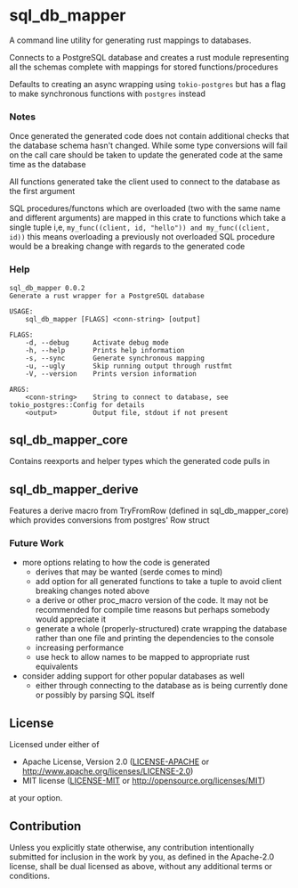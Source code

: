# sql_db_mapper
A command line utility for generating rust mappings to databases.

Connects to a PostgreSQL database and creates a rust module representing all the schemas complete with mappings for stored functions/procedures

Defaults to creating an async wrapping using `tokio-postgres` but has a flag to make synchronous functions with `postgres` instead

### Notes
Once generated the generated code does not contain additional checks that the database schema hasn't changed. While some type conversions will fail on the call care should be taken to update the generated code at the same time as the database

All functions generated take the client used to connect to the database as the first argument

SQL procedures/functons which are overloaded (two with the same name and different arguments) are mapped in this crate to functions which take a single tuple i,e, `my_func((client, id, "hello")) and my_func((client, id))` this means overloading a previously not overloaded SQL procedure would be a breaking change with regards to the generated code

### Help
```
sql_db_mapper 0.0.2
Generate a rust wrapper for a PostgreSQL database

USAGE:
    sql_db_mapper [FLAGS] <conn-string> [output]

FLAGS:
    -d, --debug      Activate debug mode
    -h, --help       Prints help information
    -s, --sync       Generate synchronous mapping
    -u, --ugly       Skip running output through rustfmt
    -V, --version    Prints version information

ARGS:
    <conn-string>    String to connect to database, see tokio_postgres::Config for details
    <output>         Output file, stdout if not present
```

## sql_db_mapper_core
Contains reexports and helper types which the generated code pulls in

## sql_db_mapper_derive
Features a derive macro from TryFromRow (defined in sql_db_mapper_core) which provides conversions from postgres' Row struct

### Future Work
* more options relating to how the code is generated
	* derives that may be wanted (serde comes to mind)
	* add option for all generated functions to take a tuple to avoid client breaking changes noted above
	* a derive or other proc_macro version of the code. It may not be recommended for compile time reasons but perhaps somebody would appreciate it
	* generate a whole (properly-structured) crate wrapping the database rather than one file and printing the dependencies to the console
	* increasing performance
	* use heck to allow names to be mapped to appropriate rust equivalents
* consider adding support for other popular databases as well
	* either through connecting to the database as is being currently done or possibly by parsing SQL itself

## License

Licensed under either of

 * Apache License, Version 2.0
   ([LICENSE-APACHE](LICENSE-APACHE) or http://www.apache.org/licenses/LICENSE-2.0)
 * MIT license
   ([LICENSE-MIT](LICENSE-MIT) or http://opensource.org/licenses/MIT)

at your option.

## Contribution

Unless you explicitly state otherwise, any contribution intentionally submitted
for inclusion in the work by you, as defined in the Apache-2.0 license, shall be
dual licensed as above, without any additional terms or conditions.
